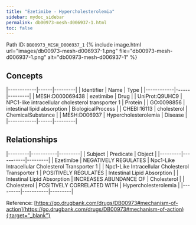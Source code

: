 ```yaml
---
title: "Ezetimibe - Hypercholesterolemia"
sidebar: mydoc_sidebar
permalink: db00973-mesh-d006937-1.html
toc: false 
---
```



Path ID: `DB00973_MESH_D006937_1`
{% include image.html url="images/db00973-mesh-d006937-1.png" file="db00973-mesh-d006937-1.png" alt="db00973-mesh-d006937-1" %}

## Concepts

|------------|------|---------|
| Identifier | Name | Type    |
|------------|------|---------|
| MESH:D000069438 | ezetimibe | Drug |
| UniProt:Q9UHC9 | NPC1-like intracellular cholesterol transporter 1 | Protein |
| GO:0098856 | intestinal lipid absorption | BiologicalProcess |
| CHEBI:16113 | cholesterol | ChemicalSubstance |
| MESH:D006937 | Hypercholesterolemia | Disease |
|------------|------|---------|

## Relationships

|---------|-----------|---------|
| Subject | Predicate | Object  |
|---------|-----------|---------|
| Ezetimibe | NEGATIVELY REGULATES | Npc1-Like Intracellular Cholesterol Transporter 1 |
| Npc1-Like Intracellular Cholesterol Transporter 1 | POSITIVELY REGULATES | Intestinal Lipid Absorption |
| Intestinal Lipid Absorption | INCREASES ABUNDANCE OF | Cholesterol |
| Cholesterol | POSITIVELY CORRELATED WITH | Hypercholesterolemia |
|---------|-----------|---------|

Reference: [https://go.drugbank.com/drugs/DB00973#mechanism-of-action](https://go.drugbank.com/drugs/DB00973#mechanism-of-action){:target="_blank"}